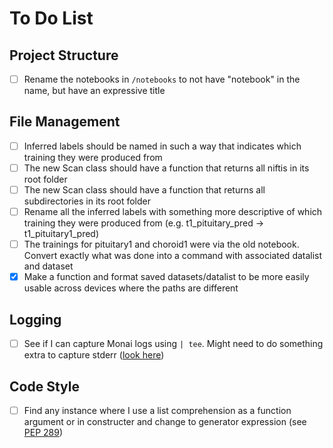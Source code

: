 # To Do List

## Project Structure

- [ ] Rename the notebooks in `/notebooks` to not have "notebook" in the name, but have an expressive title

## File Management

- [ ] Inferred labels should be named in such a way that indicates which training
  they were produced from
- [ ] The new Scan class should have a function that returns all niftis in
  its root folder
- [ ] The new Scan class should have a function that returns all subdirectories
  in its root folder
- [ ] Rename all the inferred labels with something more descriptive of which training
  they were produced from (e.g. t1_pituitary_pred → t1_pituitary1_pred)
- [ ] The trainings for pituitary1 and choroid1 were via the old notebook. Convert exactly what
  was done into a command with associated datalist and dataset
- [x] Make a function and format saved datasets/datalist to be more easily usable
  across devices where the paths are different

## Logging

- [ ] See if I can capture Monai logs using `| tee`. Might need to do something extra
  to capture stderr ([look here](https://serverfault.com/questions/201061/capturing-stderr-and-stdout-to-file-using-tee))

## Code Style

- [ ] Find any instance where I use a list comprehension as a function argument
  or in constructer and change to generator expression (see [PEP 289](https://peps.python.org/pep-0289/))
